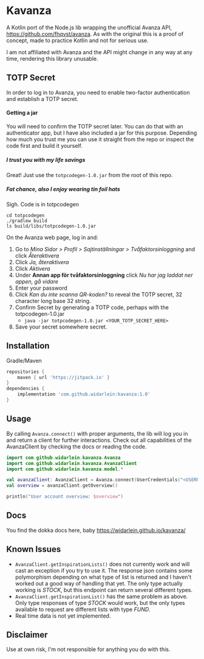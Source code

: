 # Kavanza
A Kotlin port of the Node.js lib wrapping the unofficial Avanza API, https://github.com/fhqvst/avanza.
As with the original this is a proof of concept, made to practice Kotlin and not for serious use.

I am not affiliated with Avanza and the API might change in any way at any time, rendering this library unusable. 

## TOTP Secret
In order to log in to Avanza, you need to enable two-factor authentication and establish a TOTP secret.

#### Getting a jar
You will need to confirm the TOTP secret later. You can do that with an authenticator app, but I have also included a jar
for this purpose. Depending how much you trust me you can use it straight from the repo or inspect the code first and build
it yourself.

##### I trust you with my life savings
Great! Just use the `totpcodegen-1.0.jar` from the root of this repo.
##### Fat chance, also I enjoy wearing tin foil hats
Sigh. Code is in totpcodegen
```console
cd totpcodegen
./gradlew build
ls build/libs/totpcodegen-1.0.jar
```

On the Avanza web page, log in and:
1. Go to _Mina Sidor > Profil > Sajtinställningar > Tvåfaktorsinloggning_ and click _Återaktivera_
2. Click _Ja, återaktivera_
3. Click _Aktivera_
4. Under **Annan app för tvåfaktorsinloggning** click _Nu har jag laddat ner appen, gå vidare_
5. Enter your password
6. Click _Kan du inte scanna QR-koden?_ to reveal the TOTP secret, 32 character long base 32 string.
7. Confirm Secret by generating a TOTP code, perhaps with the totpcodegen-1.0.jar
    * `java -jar totpcodegen-1.0.jar <YOUR_TOTP_SECRET_HERE>`
8. Save your secret somewhere secret.

## Installation
Gradle/Maven
```groovy
repositories {
    maven { url 'https://jitpack.io' }
}
dependencies {
    implementation 'com.github.widarlein:kavanza:1.0'
}
```

## Usage
By calling `Avanza.connect()` with proper arguments, the lib will log you in and return a client for further interactions.
Check out all capabilities of the AvanzaClient by checking the docs or reading the code.
```kotlin
import com.github.widarlein.kavanza.Avanza
import com.github.widarlein.kavanza.AvanzaClient
import com.github.widarlein.kavanza.model.*

val avanzaClient: AvanzaClient = Avanza.connect(UserCredentials("<USERNAME>", "<PASSWORD>"), "<TOTP_SECRET>")
val overview = avanzaClient.getOverview()

println("User account overview: $overview")
```

## Docs
You find the dokka docs here, baby https://widarlein.github.io/kavanza/

## Known Issues
* `AvanzaClient.getInspirationLists()` does not currently work and will cast an exception if you try to use it. The response
    json contains some polymorphism depending on what type of list is returned and I haven't worked out a good way of handling that yet.
    The only type actually working is _STOCK_, but this endpoint can return several different types.
* `AvanzaClient.getInspirationList()` has the same problem as above. Only type responses of type _STOCK_ would work, but
    the only types available to request are different lists with type _FUND_.
* Real time data is not yet implemented.    
## Disclaimer 
Use at own risk, I'm not responsible for anything you do with this.